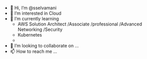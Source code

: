 - 👋 Hi, I’m @sselvamani
- 👀 I’m interested in Cloud 
- 🌱 I’m currently learning 
    - AWS Solution Architect /Associate /professional /Advanced Networking /Security
    - Kubernetes
    - 
- 💞️ I’m looking to collaborate on ...
- 📫 How to reach me ...

<!---
sselvamani/sselvamani is a ✨ special ✨ repository because its `README.md` (this file) appears on your GitHub profile.
You can click the Preview link to take a look at your changes.
--->
